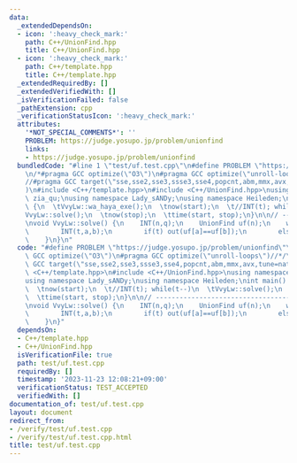 ```yaml
---
data:
  _extendedDependsOn:
  - icon: ':heavy_check_mark:'
    path: C++/UnionFind.hpp
    title: C++/UnionFind.hpp
  - icon: ':heavy_check_mark:'
    path: C++/template.hpp
    title: C++/template.hpp
  _extendedRequiredBy: []
  _extendedVerifiedWith: []
  _isVerificationFailed: false
  _pathExtension: cpp
  _verificationStatusIcon: ':heavy_check_mark:'
  attributes:
    '*NOT_SPECIAL_COMMENTS*': ''
    PROBLEM: https://judge.yosupo.jp/problem/unionfind
    links:
    - https://judge.yosupo.jp/problem/unionfind
  bundledCode: "#line 1 \"test/uf.test.cpp\"\n#define PROBLEM \"https://judge.yosupo.jp/problem/unionfind\"\
    \n/*#pragma GCC optimize(\"O3\")\n#pragma GCC optimize(\"unroll-loops\")//*/\n\
    //#pragma GCC target(\"sse,sse2,sse3,ssse3,sse4,popcnt,abm,mmx,avx,tune=native\"\
    )\n#include <C++/template.hpp>\n#include <C++/UnionFind.hpp>\nusing namespace\
    \ zia_qu;\nusing namespace Lady_sANDy;\nusing namespace Heileden;\nint main()\
    \ {\n  \tVvyLw::wa_haya_exe();\n  \tnow(start);\n  \t//INT(t); while(t--)\n  \t\
    VvyLw::solve();\n  \tnow(stop);\n  \ttime(start, stop);\n}\n\n// --------------------------------------------------------------------------------------------------------------\n\
    \nvoid VvyLw::solve() {\n    INT(n,q);\n    UnionFind uf(n);\n    while(q--) {\n\
    \        INT(t,a,b);\n        if(t) out(uf[a]==uf[b]);\n        else uf.unite(a,b);\n\
    \    }\n}\n"
  code: "#define PROBLEM \"https://judge.yosupo.jp/problem/unionfind\"\n/*#pragma\
    \ GCC optimize(\"O3\")\n#pragma GCC optimize(\"unroll-loops\")//*/\n//#pragma\
    \ GCC target(\"sse,sse2,sse3,ssse3,sse4,popcnt,abm,mmx,avx,tune=native\")\n#include\
    \ <C++/template.hpp>\n#include <C++/UnionFind.hpp>\nusing namespace zia_qu;\n\
    using namespace Lady_sANDy;\nusing namespace Heileden;\nint main() {\n  \tVvyLw::wa_haya_exe();\n\
    \  \tnow(start);\n  \t//INT(t); while(t--)\n  \tVvyLw::solve();\n  \tnow(stop);\n\
    \  \ttime(start, stop);\n}\n\n// --------------------------------------------------------------------------------------------------------------\n\
    \nvoid VvyLw::solve() {\n    INT(n,q);\n    UnionFind uf(n);\n    while(q--) {\n\
    \        INT(t,a,b);\n        if(t) out(uf[a]==uf[b]);\n        else uf.unite(a,b);\n\
    \    }\n}"
  dependsOn:
  - C++/template.hpp
  - C++/UnionFind.hpp
  isVerificationFile: true
  path: test/uf.test.cpp
  requiredBy: []
  timestamp: '2023-11-23 12:08:21+09:00'
  verificationStatus: TEST_ACCEPTED
  verifiedWith: []
documentation_of: test/uf.test.cpp
layout: document
redirect_from:
- /verify/test/uf.test.cpp
- /verify/test/uf.test.cpp.html
title: test/uf.test.cpp
---
```

